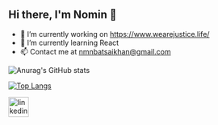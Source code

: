 ## Hi there, I'm Nomin 👋

- 🔭 I’m currently working on https://www.wearejustice.life/
- 🌱 I’m currently learning React
- 📫 Contact me at nmnbatsaikhan@gmail.com
 
 ![Anurag's GitHub stats](https://github-readme-stats.vercel.app/api?username=Nomioooob&show_icons=true&theme=github_dark)
 
 [![Top Langs](https://github-readme-stats.vercel.app/api/top-langs/?username=Nomioooob&layout=compact&theme=github_dark)](https://github.com/Nomioooob/github-readme-stats)
 
 [<img src='https://image.flaticon.com/icons/png/512/1384/1384088.png' alt='linkedin' height='40'>](https://www.linkedin.com/in/https://www.linkedin.com/in/nmnbatsaikhan//)  


